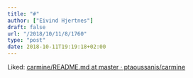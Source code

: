 ```yaml
---
title: "#"
author: ["Eivind Hjertnes"]
draft: false
url: "/2018/10/11/8/1760"
type: "post"
date: 2018-10-11T19:19:18+02:00
---
```


Liked:
[carmine/README.md
at master · ptaoussanis/carmine](https://github.com/ptaoussanis/carmine/blob/master/README.md)

